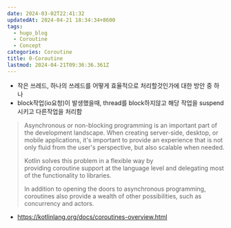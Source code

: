```yaml
---
date: 2024-03-02T22:41:32
updatedAt: 2024-04-21 18:34:34+8600
tags:
  - hugo_blog
  - Coroutine
  - Concept
categories: Coroutine
title: 0-Coroutine
lastmod: 2024-04-21T09:36:36.361Z
---
```

* 작은 쓰레드, 하나의 쓰레드를 어떻게 효율적으로 처리할것인가에 대한 방안 중 하나
* block작업(io요청)이 발생했을때, thread를 block하지않고 해당 작업을 suspend시키고 다른작업을 처리함

> Asynchronous or non-blocking programming is an important part of the development landscape. When creating server-side, desktop, or mobile applications, it's important to provide an experience that is not only fluid from the user's perspective, but also scalable when needed.
>
> Kotlin solves this problem in a flexible way by providing coroutine support at the language level and delegating most of the functionality to libraries.
>
> In addition to opening the doors to asynchronous programming, coroutines also provide a wealth of other possibilities, such as concurrency and actors.

* https://kotlinlang.org/docs/coroutines-overview.html
